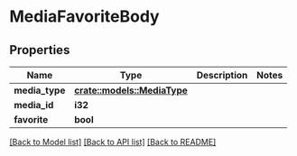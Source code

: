 # MediaFavoriteBody

## Properties

Name | Type | Description | Notes
------------ | ------------- | ------------- | -------------
**media_type** | [**crate::models::MediaType**](MediaType.md) |  | 
**media_id** | **i32** |  | 
**favorite** | **bool** |  | 

[[Back to Model list]](../README.md#documentation-for-models) [[Back to API list]](../README.md#documentation-for-api-endpoints) [[Back to README]](../README.md)


